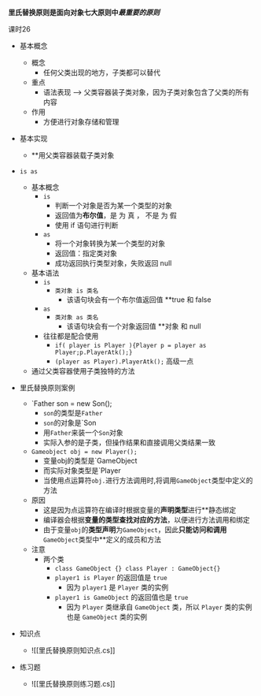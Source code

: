 
**里氏替换原则是面向对象七大原则中*最重要的原则***

课时26

- 基本概念
	- 概念
		- 任何父类出现的地方，子类都可以替代
	- 重点
		- 语法表现 ——> 父类容器装子类对象，因为子类对象包含了父类的所有内容
	- 作用
		- 方便进行对象存储和管理
- 基本实现
	- **用父类容器装载子类对象
- `is as`
	- 基本概念
		- `is`
			- 判断一个对象是否为某一个类型的对象
			- 返回值为**布尔值**，是 为 真 ， 不是 为 假
			- 使用 if 语句进行判断
		- `as`
			- 将一个对象转换为某一个类型的对象
			- 返回值：指定类对象
			- 成功返回执行类型对象，失败返回 null
	- 基本语法
		- `is`
			- `类对象 is 类名`
				-  该语句块会有一个布尔值返回值 **true 和 false
		- `as`
			- `类对象 as 类名`
				- 该语句块会有一个对象返回值 **对象 和 null
		- 往往都是配合使用
			- `if( player is Player ){Player p = player as Player;p.PlayerAtk();}`
			- `(player as Player).PlayerAtk();` 高级一点
	- 通过父类容器使用子类独特的方法

- 里氏替换原则案例
	- `Father son = new Son();
		- `son`的类型是`Father`
		- `son`的对象是`Son
		- 用`Father`来装一个`Son`对象
		- 实际入参的是子类，但操作结果和直接调用父类结果一致
	- `Gameobject obj = new Player();`
		- 变量obj的类型是`GameObject
		- 而实际对象类型是`Player
		- 当使用点运算符`obj.`进行方法调用时,将调用`GameObject`类型中定义的方法
	- 原因
		- 这是因为点运算符在编译时根据变量的**声明类型**进行**静态绑定
		- 编译器会根据**变量的类型查找对应的方法**，以便进行方法调用和绑定
		- 由于变量`obj`的**类型声明**为`GameObject`，因此**只能访问和调用**`GameObject`类型中**定义的成员和方法
	- 注意
		- 两个类
			- `class GameObject {} class Player : GameObject{}`
			- `player1 is Player` 的返回值是 `true`
				- 因为 `player1` 是 `Player` 类的实例
			- `player1 is GameObject` 的返回值也是 `true`
				- 因为 `Player` 类继承自 `GameObject` 类，所以 `Player` 类的实例也是 `GameObject` 类的实例
- 知识点
	- ![[里氏替换原则知识点.cs]]

- 练习题
	- ![[里氏替换原则练习题.cs]]